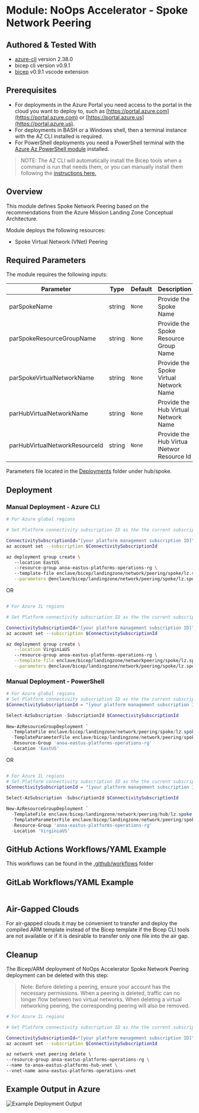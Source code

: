 # Module:   NoOps Accelerator - Spoke Network Peering

## Authored & Tested With

* [azure-cli](https://docs.microsoft.com/en-us/cli/azure/install-azure-cli) version 2.38.0
* bicep cli version v0.9.1
* [bicep](https://marketplace.visualstudio.com/items?itemName=ms-azuretools.vscode-bicep) v0.9.1 vscode extension

## Prerequisites

* For deployments in the Azure Portal you need access to the portal in the cloud you want to deploy to, such as [https://portal.azure.com](https://portal.azure.com) or [https://portal.azure.us](https://portal.azure.us).
* For deployments in BASH or a Windows shell, then a terminal instance with the AZ CLI installed is required.
* For PowerShell deployments you need a PowerShell terminal with the [Azure Az PowerShell module](https://docs.microsoft.com/en-us/powershell/azure/what-is-azure-powershell) installed.

> NOTE: The AZ CLI will automatically install the Bicep tools when a command is run that needs them, or you can manually install them following the [instructions here.](https://docs.microsoft.com/en-us/azure/azure-resource-manager/bicep/install#azure-cli)

## Overview

This module defines Spoke Network Peering based on the recommendations from the Azure Mission Landing Zone Conceptual Architecture.  

Module deploys the following resources:

* Spoke Virtual Network (VNet) Peering

## Required Parameters

The module requires the following inputs:

| Parameter                         | Type   | Default                                                                                              | Description                                                                                                                                                                                                                                                                                                                                                                                                                                                                                                                                 | Required                   | Example                                        |
 | --------------------------------- | ------ | ---------------------------------------------------------------------------------------------------- | ------------------------------------------------------------------------------------------------------------------------------------------------------------------------------------------------------------------------------------------------------------------------------------------------------------------------------------------------------------------------------------------------------------------------------------------------------------------------------------------------------------------------------------------- | ----------------------------- | ---------------------------------------------- |
| parSpokeName                       | string | `None`                                                                           |Provide the Spoke Name | Yes                          | `operations` |
| parSpokeResourceGroupName                       | string | `None`                                                                           | Provide the Spoke Resource Group Name | Yes                          | `aona-eastus-platforms-operations-rg` |
| parSpokeVirtualNetworkName                       | string | `None`                                                                           | Provide the Spoke Virtual Network Name  | Yes                          | `aona-eastus-platforms-operations-vnet` |
| parHubVirtualNetworkName                       | string | `None`                                                                           | Provide the Hub Virtual Network Name    | Yes                          | `anoa-eastus-platforms-hub-vnet` |
| parHubVirtualNetworkResourceId                       | string | `None`                                                                           |  Provide the Hub Virtua lNetwor Resource Id   | Yes                          | `/subscriptions/xxxxxxx-xxxx-xxxx-xxxx-xxxxxxxxxxx/resourceGroups/anoa-eastus-platforms-hub-rg/providers/Microsoft.Network/virtualNetworks/anoa-eastus-platforms-hub-vnet` |

Parameters file located in the [Deployments](../../../../deployments/HubSpoke/networking/peering/spoke/) folder under hub/spoke.

## Deployment

### Manual Deployment - Azure CLI

```bash
# For Azure global regions

# Set Platform connectivity subscription ID as the the current subscription 

ConnectivitySubscriptionId="[your platform management subscription ID]"
az account set --subscription $ConnectivitySubscriptionId

az deployment group create \  
   --location EastUS
   --resource-group anoa-eastus-platforms-operations-rg \ 
   --template-file enclave/bicep/landingzone/network/peering/spoke/lz.spoke.network.peerings.bicep \
   --parameters @enclave/bicep/landingzone/network/peering/spoke/lz.spoke.network.peerings.parameters.json
```

OR

```bash

# For Azure IL regions

# Set Platform connectivity subscription ID as the the current subscription 

ConnectivitySubscriptionId="[your platform management subscription ID]"
az account set --subscription $ConnectivitySubscriptionId

az deployment group create \
   --location VirginiaUS
   --resource-group anoa-eastus-platforms-operations-rg \
   --template-file enclave/bicep/landingzone/networkpeering/spoke/lz.spoke.network.peerings.bicep \
   --parameters @enclave/bicep/landingzone/network/peering/spoke/lz.spoke.network.peerings.parameters.json
```

### Manual Deployment - PowerShell

```powershell
# For Azure global regions
# Set Platform connectivity subscription ID as the the current subscription 
$ConnectivitySubscriptionId = "[your platform management subscription ID]"

Select-AzSubscription -SubscriptionId $ConnectivitySubscriptionId
  
New-AzResourceGroupDeployment `
  -TemplateFile enclave/bicep/landingzone/network/peering/spoke/lz.spoke.network.peerings.bicep `
  -TemplateParameterFile enclave/bicep/landingzone/network/peering/spoke/lz.spoke.network.peerings.json `
  -Resource-Group 'anoa-eastus-platforms-operations-rg'
  -Location 'EastUS'
```

OR

```powershell

# For Azure IL regions
# Set Platform connectivity subscription ID as the the current subscription 
$ConnectivitySubscriptionId = "[your platform management subscription ID]"

Select-AzSubscription -SubscriptionId $ConnectivitySubscriptionId
  
New-AzResourceGroupDeployment `
  -TemplateFile enclave/bicep/landingzone/network/peering/hub/lz.spoke.network.peerings.bicep `
  -TemplateParameterFile enclave/bicep/landingzone/network/peering/spoke/lz.spoke.network.peerings.parameters.json `
  -Resource-Group 'anoa-eastus-platforms-operations-rg'
  -Location 'VirginiaUS'
```

## GitHub Actions Workflows/YAML Example

This workflows can be found in the [.github/workflows](.github/workflows) folder

## GitLab Workflows/YAML Example

```yaml

```

## Air-Gapped Clouds

For air-gapped clouds it may be convenient to transfer and deploy the compiled ARM template instead of the Bicep template if the Bicep CLI tools are not available or if it is desirable to transfer only one file into the air gap.

## Cleanup

The Bicep/ARM deployment of NoOps Accelerator Spoke Network Peering deployment can be deleted with this step:

> Note: Before deleting a peering, ensure your account has the necessary permissions. When a peering is deleted, traffic can no longer flow between two virtual networks. When deleting a virtual networking peering, the corresponding peering will also be removed.

```bash
# For Azure IL regions

# Set Platform connectivity subscription ID as the the current subscription 

ConnectivitySubscriptionId="[your platform management subscription ID]"
az account set --subscription $ConnectivitySubscriptionId

az network vnet peering delete \ 
--resource-group anoa-eastus-platforms-operations-rg \ 
--name to-anoa-eastus-platforms-hub-vnet \ 
--vnet-name aona-eastus-platforms-operations-vnet
```

## Example Output in Azure

![Example Deployment Output](images/operationsNetworkExampleDeploymentOutput.png "Example Deployment Output in Azure global regions")
